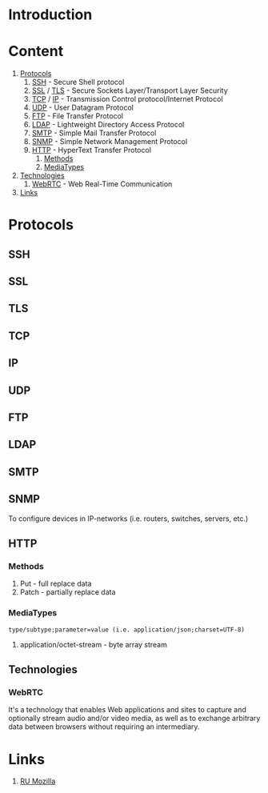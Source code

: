 # Introduction

# Content
1. [Protocols](#Protocols)
   1. [SSH](#SSH) - Secure Shell protocol
   2. [SSL](#SSL) / [TLS](#TLS) - Secure Sockets Layer/Transport Layer Security
   3. [TCP](#TCP) / [IP](#IP) - Transmission Control protocol/Internet Protocol
   4. [UDP](#UDP) - User Datagram Protocol
   5. [FTP](#FTP) - File Transfer Protocol
   6. [LDAP](#LDAP) - Lightweight Directory Access Protocol
   7. [SMTP](#smtp) - Simple Mail Transfer Protocol
   8. [SNMP](#snmp) - Simple Network Management Protocol
   9. [HTTP](#HTTP) - HyperText Transfer Protocol
      1. [Methods](#Methods)
      2. [MediaTypes](#mediaTypes)
2. [Technologies](#technologies)
   1. [WebRTC](#webrtc) - Web Real-Time Communication
3. [Links](#Links)

# Protocols

## SSH
## SSL
## TLS
## TCP
## IP
## UDP
## FTP
## LDAP
## SMTP
## SNMP
To configure devices in IP-networks (i.e. routers, switches, servers, etc.)
## HTTP

### Methods
1. Put - full replace data
2. Patch - partially replace data

### MediaTypes
```
type/subtype;parameter=value (i.e. application/json;charset=UTF-8)
```
1. application/octet-stream - byte array stream

## Technologies

### WebRTC
It's a technology that enables Web applications and sites 
to capture and optionally stream audio and/or video media, 
as well as to exchange arbitrary data between browsers without 
requiring an intermediary.
# Links
1. [RU Mozilla](https://developer.mozilla.org/ru/docs/Web/HTTP/Basics_of_HTTP/MIME_types)

